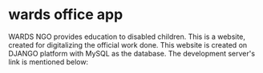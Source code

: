 # wards office app
WARDS NGO provides education to disabled children. This is a website, created for digitalizing the official work done. This website is created on DJANGO platform with MySQL as the database. The development server's link is mentioned below:
